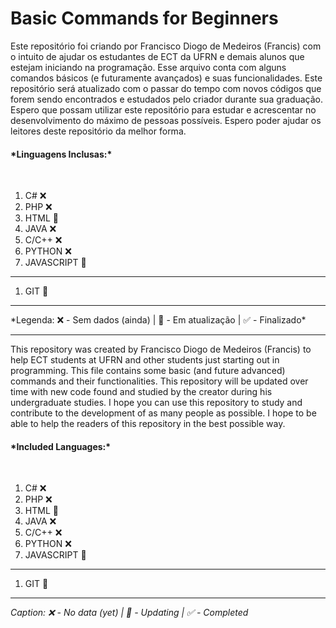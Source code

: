 <h1>Basic Commands for Beginners</h1>
<p>
    Este repositório foi criando por Francisco Diogo de Medeiros (Francis) com o intuito de ajudar os estudantes de ECT
    da UFRN e demais alunos que estejam iniciando na programação. Esse arquivo conta com alguns comandos básicos
    (e futuramente avançados) e suas funcionalidades. Este repositório será atualizado com o passar do tempo com novos
    códigos que forem sendo encontrados e estudados pelo criador durante sua graduação. Espero que possam utilizar este
    repositório para estudar e acrescentar no desenvolvimento do máximo de pessoas possíveis. Espero poder ajudar os
    leitores deste repositório da melhor forma.
</p>
<h4>*Linguagens Inclusas:*</h4>
<br>
<ol>
    <li>C# ❌</li>
    <li>PHP ❌</li>
    <li>HTML 🧩</li>
    <li>JAVA ❌</li>
    <li>C/C++ ❌</li>
    <li>PYTHON ❌</li>
    <li>JAVASCRIPT 🧩</li>
</ol>
<hr>
<ol>
    <li>GIT 🧩</li>
</ol>
<hr>
*Legenda: ❌ - Sem dados (ainda) | 🧩 - Em atualização | ✅ - Finalizado*
<hr>
<p>
    This repository was created by Francisco Diogo de Medeiros (Francis) to help ECT students at UFRN and other
    students just starting out in programming. This file contains some basic (and future advanced) commands and
    their functionalities. This repository will be updated over time with new code found and studied by the
    creator during his undergraduate studies. I hope you can use this repository to study and contribute to the
    development of as many people as possible. I hope to be able to help the readers of this repository in the
    best possible way.
</p>
<h4>*Included Languages:*</h4>
<br>
<ol>
    <li>C# ❌</li>
    <li>PHP ❌</li>
    <li>HTML 🧩</li>
    <li>JAVA ❌</li>
    <li>C/C++ ❌</li>
    <li>PYTHON ❌</li>
    <li>JAVASCRIPT 🧩</li>
</ol>
<hr>
<ol>
    <li>GIT 🧩</li>
</ol>
<hr>

*Caption: ❌ - No data (yet) | 🧩 - Updating | ✅ - Completed*
